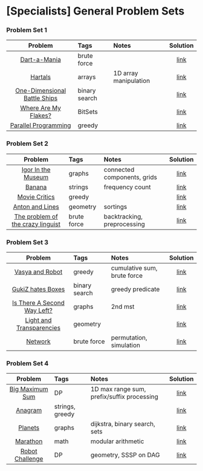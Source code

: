 # [Specialists] General Problem Sets

### Problem Set 1
| Problem           | Tags         | Notes  | Solution |
| :-----------: |:-------------| :---------|:--------------:|
| [Dart-a-Mania](https://uva.onlinejudge.org/index.php?option=com_onlinejudge&Itemid=8&page=show_problem&problem=676) | brute force | | [link](https://github.com/AhmadElsagheer/UVa-Solutions/blob/master/v007/Dart_a_Mania_Uva735.java) |
| [Hartals](https://uva.onlinejudge.org/index.php?option=com_onlinejudge&Itemid=8&page=show_problem&problem=991) | arrays | 1D array manipulation | [link](https://github.com/AhmadElsagheer/UVa-Solutions/blob/master/v100/Hartals_UVa10050.java) |
| [One-Dimensional Battle Ships](http://codeforces.com/problemset/problem/567/D) | binary search | | [link](http://codeforces.com/contest/567/submission/21917226) |
| [Where Are My Flakes?](http://codeforces.com/problemset/problem/60/A) | BitSets | | [link](http://codeforces.com/contest/60/submission/20737644) |
| [Parallel Programming](http://codeforces.com/problemset/problem/291/D) | greedy | | [link](http://codeforces.com/contest/291/submission/23805317) |


### Problem Set 2
| Problem           | Tags         | Notes  | Solution |
| :-----------: |:-------------| :---------|:--------------:|
| [Igor In the Museum](http://codeforces.com/problemset/problem/598/D) | graphs | connected components, grids | [link](http://codeforces.com/contest/598/submission/23584149) |
| [Banana](http://codeforces.com/problemset/problem/335/A) | strings | frequency count | [link](http://codeforces.com/contest/335/submission/24534338) |
| [Movie Critics](http://codeforces.com/problemset/problem/250/C) | greedy | | [link](http://codeforces.com/contest/250/submission/19828933) |
| [Anton and Lines](http://codeforces.com/problemset/problem/593/B) | geometry | sortings | [link](http://codeforces.com/contest/593/submission/16721050) |
| [The problem of the crazy linguist](https://uva.onlinejudge.org/index.php?option=com_onlinejudge&Itemid=8&page=show_problem&problem=2142) | brute force | backtracking, preprocessing | [link](https://github.com/AhmadElsagheer/UVa-Solutions/blob/master/v112/TheProblemOfTheCrazyLinguist_UVa11201.java) |



### Problem Set 3
| Problem           | Tags         | Notes  | Solution |
| :-----------: |:-------------| :---------|:--------------:|
| [Vasya and Robot](http://codeforces.com/problemset/problem/354/A) | greedy | cumulative sum, brute force | [link](http://codeforces.com/contest/354/submission/19308609) |
| [GukiZ hates Boxes](http://codeforces.com/problemset/problem/551/C) | binary search | greedy predicate | [link](http://codeforces.com/contest/551/submission/28690098) |
| [Is There A Second Way Left?](https://uva.onlinejudge.org/index.php?option=onlinejudge&page=show_problem&problem=1403) | graphs | 2nd mst | [link](https://github.com/AhmadElsagheer/UVa-Solutions/blob/master/v104/IsThereASecondWayLeft_UVa10462.java) |
| [Light and Transparencies](https://uva.onlinejudge.org/index.php?option=com_onlinejudge&Itemid=8&page=show_problem&problem=778) | geometry | | [link](https://github.com/AhmadElsagheer/UVa-Solutions/blob/1b9963e051c2a4ed4f11b33dc9bbdb60466e81f1/v008/LightAndTransparencies_UVa837.java) |
| [Network](https://uva.onlinejudge.org/index.php?option=com_onlinejudge&Itemid=8&page=show_problem&problem=3505) | brute force | permutation, simulation | [link](https://github.com/AhmadElsagheer/UVa-Solutions/blob/3d54f533edc19cce6bf4406ee6934a571c11fcaf/v003/Network_UVa315.java) |


### Problem Set 4
| Problem           | Tags         | Notes  | Solution |
| :-----------: |:-------------| :---------|:--------------:|
| [Big Maximum Sum](http://codeforces.com/problemset/problem/75/D) | DP | 1D max range sum, prefix/suffix processing | [link](http://codeforces.com/contest/75/submission/20540466) |
| [Anagram](http://codeforces.com/problemset/problem/254/C) | strings, greedy | | [link](http://codeforces.com/contest/254/submission/29208751) |
| [Planets](http://codeforces.com/problemset/problem/229/B) | graphs | dijkstra, binary search, sets | [link](http://codeforces.com/contest/229/submission/28647246) |
| [Marathon](http://codeforces.com/problemset/problem/404/B) | math | modular arithmetic | [link](http://codeforces.com/contest/404/submission/25475389) |
| [Robot Challenge](https://uva.onlinejudge.org/index.php?option=onlinejudge&page=show_problem&problem=3691) | DP | geometry, SSSP on DAG | [link](https://github.com/AhmadElsagheer/UVa-Solutions/blob/1b9963e051c2a4ed4f11b33dc9bbdb60466e81f1/v012/RobotChallenge_UVa1250.java) |
